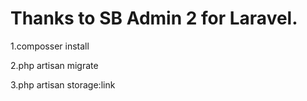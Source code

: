 # Thanks to SB Admin 2 for Laravel.

1.composser install

2.php artisan migrate

3.php artisan storage:link
